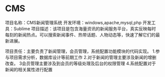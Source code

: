 # CMS
项目名称：CMS新闻管理系统
开发环境：windows,apache,mysql,php
开发工具：Sublime
项目描述：该项目是包含海量资讯的新闻服务平台，真实反映每时每刻的新闻热点。可以搜索新闻事件、热带话题、人物动态等，快速了解它们的最新进展。

项目责任：主要负责了新闻管理，会员管理，系统配置功能模块的代码实现。
	1.参与项目需求分析，数据库设计等前期工作
	2.对于新闻的管理主要涉及新闻的增删改查。
	3会员管理主要涉及到会员的等级处理及后台的权限管理
	4.系统配置对于新闻的相关属性进行配置
